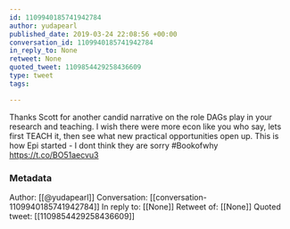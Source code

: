 ```yaml
---
id: 1109940185741942784
author: yudapearl
published_date: 2019-03-24 22:08:56 +00:00
conversation_id: 1109940185741942784
in_reply_to: None
retweet: None
quoted_tweet: 1109854429258436609
type: tweet
tags:

---
```


Thanks Scott for another candid narrative on the role DAGs play in your research and teaching. I wish there were more econ like you who say, lets first TEACH it, then see what new practical opportunities open up. This is how Epi started - I dont think they are sorry #Bookofwhy https://t.co/BO51aecvu3

### Metadata

Author: [[@yudapearl]]
Conversation: [[conversation-1109940185741942784]]
In reply to: [[None]]
Retweet of: [[None]]
Quoted tweet: [[1109854429258436609]]
